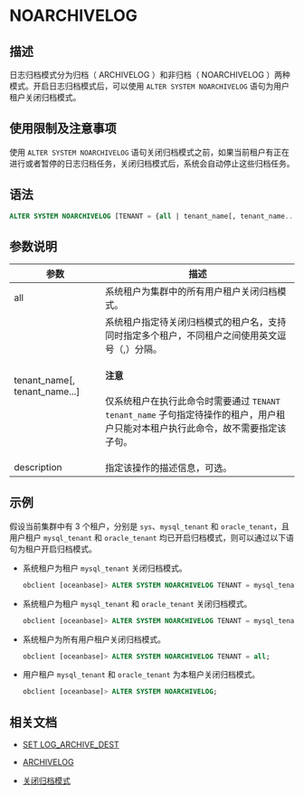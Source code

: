 # NOARCHIVELOG

## 描述

日志归档模式分为归档（ ARCHIVELOG ）和非归档（ NOARCHIVELOG ）两种模式。开启日志归档模式后，可以使用 `ALTER SYSTEM NOARCHIVELOG` 语句为用户租户关闭归档模式。

## 使用限制及注意事项

使用 `ALTER SYSTEM NOARCHIVELOG` 语句关闭归档模式之前，如果当前租户有正在进行或者暂停的日志归档任务，关闭归档模式后，系统会自动停止这些归档任务。

## 语法

```sql
ALTER SYSTEM NOARCHIVELOG [TENANT = {all | tenant_name[, tenant_name...]}] [DESCRIPTION = 'description'];
```

## 参数说明

| 参数                    | 描述                                                                                                   |
|-------------------------|--------------------------------------------------------------------------------------------------------|
| all                     | 系统租户为集群中的所有用户租户关闭归档模式。                                                                  |
| tenant_name[, tenant_name...]    | 系统租户指定待关闭归档模式的租户名，支持同时指定多个租户，不同租户之间使用英文逗号（,）分隔。<main id="notice" type='notice'><h4>注意</h4><p>仅系统租户在执行此命令时需要通过 <code>TENANT tenant_name</code> 子句指定待操作的租户，用户租户只能对本租户执行此命令，故不需要指定该子句。</p></main>  |
| description             | 指定该操作的描述信息，可选。                                                                              |


## 示例

假设当前集群中有 3 个租户，分别是 `sys`、`mysql_tenant` 和 `oracle_tenant`，且用户租户 `mysql_tenant` 和 `oracle_tenant` 均已开启归档模式，则可以通过以下语句为租户开启归档模式。

* 系统租户为租户 `mysql_tenant` 关闭归档模式。

   ```sql
   obclient [oceanbase]> ALTER SYSTEM NOARCHIVELOG TENANT = mysql_tenant;
   ```

* 系统租户为租户 `mysql_tenant` 和 `oracle_tenant` 关闭归档模式。

   ```sql
   obclient [oceanbase]> ALTER SYSTEM NOARCHIVELOG TENANT = mysql_tenant, oracle_tenant;
   ```

* 系统租户为所有用户租户关闭归档模式。

   ```sql
   obclient [oceanbase]> ALTER SYSTEM NOARCHIVELOG TENANT = all;
   ```

* 用户租户 `mysql_tenant` 和 `oracle_tenant` 为本租户关闭归档模式。

   ```sql
   obclient [oceanbase]> ALTER SYSTEM NOARCHIVELOG;
   ```

## 相关文档

* [SET LOG_ARCHIVE_DEST](150.set-log-archive-dest.md)

* [ARCHIVELOG](200.archivelog.md)

* [关闭归档模式](../../../../../600.manage/600.backup-and-recovery/300.log-archive/400.close-the-log-archive-mode.md)
